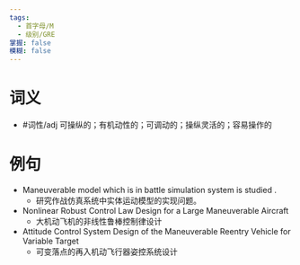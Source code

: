 ```yaml
---
tags:
  - 首字母/M
  - 级别/GRE
掌握: false
模糊: false
---
```

# 词义
- #词性/adj  可操纵的；有机动性的；可调动的；操纵灵活的；容易操作的
# 例句
- Maneuverable model which is in battle simulation system is studied .
	- 研究作战仿真系统中实体运动模型的实现问题。
- Nonlinear Robust Control Law Design for a Large Maneuverable Aircraft
	- 大机动飞机的非线性鲁棒控制律设计
- Attitude Control System Design of the Maneuverable Reentry Vehicle for Variable Target
	- 可变落点的再入机动飞行器姿控系统设计
